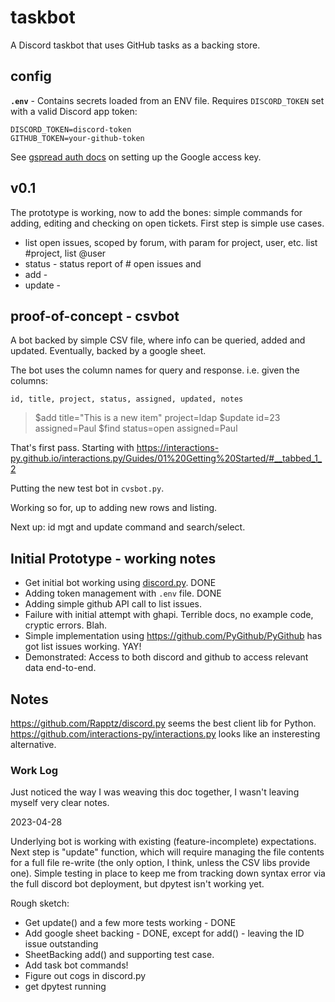 # taskbot
A Discord taskbot that uses GitHub tasks as a backing store.

## config

**`.env`** - Contains secrets loaded from an ENV file. Requires `DISCORD_TOKEN` set with a valid Discord app token:

    DISCORD_TOKEN=discord-token
    GITHUB_TOKEN=your-github-token

See [gspread auth docs](https://docs.gspread.org/en/latest/oauth2.html) on setting up the Google access key.


## v0.1
The prototype is working, now to add the bones: simple commands for adding, editing and checking on open tickets. First step is simple use cases.

* list open issues, scoped by forum, with param for project, user, etc. list #project, list @user
* status - status report of # open issues and 
* add -
* update - 

## proof-of-concept - csvbot
A bot backed by simple CSV file, where info can be queried, added and updated.
Eventually, backed by a google sheet.

The bot uses the column names for query and response. i.e. given the columns:

    id, title, project, status, assigned, updated, notes

> $add title="This is a new item" project=ldap
> $update id=23 assigned=Paul
> $find status=open assigned=Paul

That's first pass. Starting with https://interactions-py.github.io/interactions.py/Guides/01%20Getting%20Started/#__tabbed_1_2

Putting the new test bot in `cvsbot.py`.

Working so for, up to adding new rows and listing.

Next up: id mgt and update command and search/select.


## Initial Prototype - working notes

* Get initial bot working using [discord.py](https://discordpy.readthedocs.io/). DONE
* Adding token management with `.env` file. DONE
* Adding simple github API call to list issues.
* Failure with initial attempt with ghapi. Terrible docs, no example code, cryptic errors. Blah.
* Simple implementation using https://github.com/PyGithub/PyGithub has got list issues working. YAY!
* Demonstrated: Access to both discord and github to access relevant data end-to-end.


## Notes
https://github.com/Rapptz/discord.py seems the best client lib for Python.
https://github.com/interactions-py/interactions.py looks like an insteresting alternative.

### Work Log

Just noticed the way I was weaving this doc together, I wasn't leaving myself very clear notes.

2023-04-28

Underlying bot is working with existing (feature-incomplete) expectations. Next step is "update" function, which will require managing the file contents for a full file re-write (the only option, I think, unless the CSV libs provide one). Simple testing in place to keep me from tracking down syntax error via the full discord bot deployment, but dpytest isn't working yet.

Rough sketch:
- Get update() and a few more tests working - DONE
- Add google sheet backing - DONE, except for add() - leaving the ID issue outstanding
- SheetBacking add() and supporting test case.
- Add task bot commands!
- Figure out cogs in discord.py
- get dpytest running

